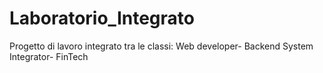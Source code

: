 # Laboratorio_Integrato
Progetto di lavoro integrato tra le classi: Web developer- Backend System Integrator- FinTech 
